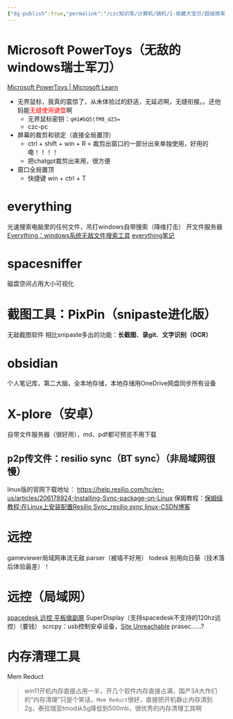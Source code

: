 ```yaml
---
{"dg-publish":true,"permalink":"/czc知识库/计算机/搞机/1-收藏大宝贝/超级效率工具收藏/","dgPassFrontmatter":true,"created":"2024-06-18T17:45:19.893+08:00","updated":"2024-12-08T22:34:45.810+08:00"}
---
```



# Microsoft PowerToys（无敌的windows瑞士军刀）
[Microsoft PowerToys | Microsoft Learn](https://learn.microsoft.com/zh-cn/windows/powertoys/)

- 无界鼠标，我真的震惊了，从未体验过的舒适，无延迟啊，无缝衔接。。还他妈能<font color="#ff0000">无缝使用键盘</font>啊
	- 无界鼠标密钥：`qH1#bQ5(fM8_dZ3=`
	- czc-pc
- 屏幕的裁剪和锁定（直接全局置顶）
	- ctrl + shift + win + R = 裁剪出窗口的一部分出来单独使用，好用的嘞！！！！
	- 把chatgpt裁剪出来用，很方便
- 窗口全局置顶
	- 快捷键 win + ctrl + T

# everything
光速搜索电脑里的任何文件，吊打windows自带搜索（降维打击）
开文件服务器
[Everything：windows系统无敌文件搜索工具](Everything：windows系统无敌文件搜索工具.md)
[everything笔记](everything笔记.md)


# spacesniffer
磁盘空间占用大小可视化

# 截图工具：PixPin（snipaste进化版）
无敌截图软件
相比snipaste多出的功能：**长截图**、**录git**、**文字识别（OCR）**


# obsidian
个人笔记库，第二大脑，全本地存储，本地存储用OneDrive网盘同步所有设备


# X-plore（安卓）
自带文件服务器（很好用），md、pdf都可预览不用下载

## p2p传文件：resilio sync（BT sync）（非局域网很慢）
linux版的官网下载地址：
https://help.resilio.com/hc/en-us/articles/206178924-Installing-Sync-package-on-Linux
保姆教程：[保姆级教程:在Linux上安装配置Resilio Sync\_resilio sync linux-CSDN博客](https://blog.csdn.net/wy_bk/article/details/112892938)

# 远控
gameviewer局域网串流无敌
parser（被墙不好用）
todesk
别用向日葵（技术落后体验最差）！

# 远控（局域网）
[spacedesk 远控 平板做副屏](spacedesk%20远控%20平板做副屏.md)
SuperDisplay（支持spacedesk不支持的120hz远控）（要钱）
scrcpy：usb控制安卓设备，[Site Unreachable](https://github.com/Genymobile/scrcpy/)
prasec......?


# 内存清理工具
Mem Reduct
>win11开机内存直接占用一半，开几个软件内存直接占满，国产3A大作们的“内存清理”只是个笑话，`Mem Reduct`很好，直接把开机静止内存清到2g，泰拉瑞亚tmod从5g降低到500mb，很优秀的内存清理工具啊